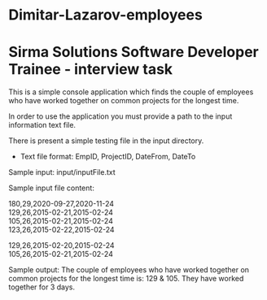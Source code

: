 # Dimitar-Lazarov-employees
# Sirma Solutions Software Developer Trainee - interview task

This is a simple console application which finds the couple of employees who have worked together on common projects for the longest time.

In order to use the application you must provide a path to the input information text file.

There is present a simple testing file in the input directory.

* Text file format: 
EmpID, ProjectID, DateFrom, DateTo

Sample input:
input/inputFile.txt

Sample input file content: 

180,29,2020-09-27,2020-11-24  
129,26,2015-02-21,2015-02-24  
105,26,2015-02-21,2015-02-24  
123,26,2015-02-22,2015-02-24 
  
129,26,2015-02-20,2015-02-24  
105,26,2015-02-21,2015-02-24  

Sample output:
The couple of employees who have worked together on common projects for the longest time is: 129 & 105. They have worked together for 3 days.
